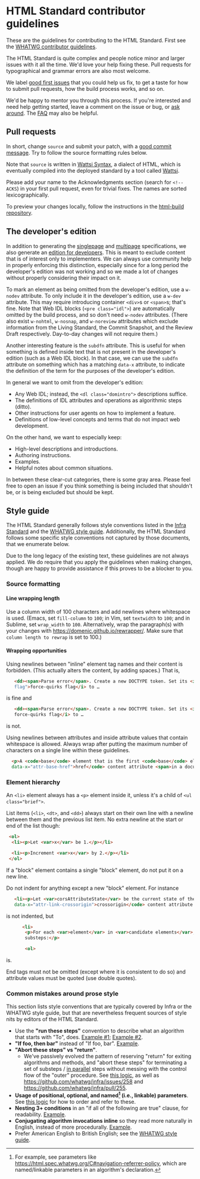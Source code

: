 # HTML Standard contributor guidelines

These are the guidelines for contributing to the HTML Standard. First see the [WHATWG contributor guidelines](https://github.com/whatwg/meta/blob/main/CONTRIBUTING.md).

The HTML Standard is quite complex and people notice minor and larger issues with it all the time. We'd love your help fixing these. Pull requests for typographical and grammar errors are also most welcome.

We label [good first issues](https://github.com/whatwg/html/labels/good%20first%20issue) that you could help us fix, to get a taste for how to submit pull requests, how the build process works, and so on.

We'd be happy to mentor you through this process. If you're interested and need help getting started, leave a comment on the issue or bug, or [ask around](https://whatwg.org/chat). The [FAQ](FAQ.md) may also be helpful.

## Pull requests

In short, change `source` and submit your patch, with a [good commit message](https://github.com/erlang/otp/wiki/Writing-good-commit-messages). Try to follow the source formatting rules below.

Note that `source` is written in [Wattsi Syntax](https://github.com/whatwg/wattsi/blob/main/Syntax.md), a dialect of HTML, which is eventually compiled into the deployed standard by a tool called [Wattsi](https://github.com/whatwg/wattsi).

Please add your name to the Acknowledgments section (search for `<!-- ACKS`) in your first pull request, even for trivial fixes. The names are sorted lexicographically.

To preview your changes locally, follow the instructions in the [html-build repository](https://github.com/whatwg/html-build).

## The developer's edition

In addition to generating the [singlepage](https://html.spec.whatwg.org/) and [multipage](https://html.spec.whatwg.org/multipage/) specifications, we also generate an [edition for developers](https://html.spec.whatwg.org/dev/). This is meant to exclude content that is of interest only to implementers. We can always use community help in properly enforcing this distinction, especially since for a long period the developer's edition was not working and so we made a lot of changes without properly considering their impact on it.

To mark an element as being omitted from the developer's edition, use a `w-nodev` attribute. To only include it in the developer's edition, use a `w-dev` attribute. This may require introducing container `<div>`s or `<span>`s; that's fine. Note that Web IDL blocks (`<pre class="idl">`) are automatically omitted by the build process, and so don't need `w-nodev` attributes. (There also exist `w-nohtml`, `w-nosnap`, and `w-noreview` attributes which exclude information from the Living Standard, the Commit Snapshot, and the Review Draft respectively. Day-to-day changes will not require them.)

Another interesting feature is the `subdfn` attribute. This is useful for when something is defined inside text that is not present in the developer's edition (such as a Web IDL block). In that case, we can use the `subdfn` attribute on something which has a matching `data-x` attribute, to indicate the definition of the term for the purposes of the developer's edition.

In general we want to omit from the developer's edition:

* Any Web IDL; instead, the `<dl class="domintro">` descriptions suffice.
* The definitions of IDL attributes and operations as algorithmic steps (ditto).
* Other instructions for user agents on how to implement a feature.
* Definitions of low-level concepts and terms that do not impact web development.

On the other hand, we want to especially keep:

* High-level descriptions and introductions.
* Authoring instructions.
* Examples.
* Helpful notes about common situations.

In between these clear-cut categories, there is some gray area. Please feel free to open an issue if you think something is being included that shouldn't be, or is being excluded but should be kept.

## Style guide

The HTML Standard generally follows style conventions listed in the [Infra Standard](https://infra.spec.whatwg.org) and the [WHATWG style guide](https://whatwg.org/style-guide). Additionally, the HTML Standard follows some specific style conventions not captured by those documents, that we enumerate below.

Due to the long legacy of the existing text, these guidelines are not always applied. We do require that you apply the guidelines when making changes, though are happy to provide assistance if this proves to be a blocker to you.

### Source formatting


#### Line wrapping length

Use a column width of 100 characters and add newlines where whitespace is used. (Emacs, set `fill-column` to `100`; in Vim, set `textwidth` to `100`; and in Sublime, set `wrap_width` to `100`. Alternatively, wrap the paragraph(s) with your changes with https://domenic.github.io/rewrapper/. Make sure that `column length to rewrap` is set to 100.)

#### Wrapping opportunities

Using newlines between "inline" element tag names and their content is forbidden. (This actually alters the content, by adding spaces.) That is,
```html
   <dd><span>Parse error</span>. Create a new DOCTYPE token. Set its <i data-x="force-quirks
   flag">force-quirks flag</i> to …
```
is fine and
```html
   <dd><span>Parse error</span>. Create a new DOCTYPE token. Set its <i data-x="force-quirks flag">
   force-quirks flag</i> to …
```
is not.

Using newlines between attributes and inside attribute values that contain whitespace is allowed. Always wrap after putting the maximum number of characters on a single line within these guidelines.

```html
  <p>A <code>base</code> element that is the first <code>base</code> element with an <code
  data-x="attr-base-href">href</code> content attribute <span>in a document tree</span> has a
```

### Element hierarchy

An `<li>` element always has a `<p>` element inside it, unless it's a child of `<ul class="brief">`.

List items (`<li>`, `<dt>`, and `<dd>`) always start on their own line with a newline between them
and the previous list item. No extra newline at the start or end of the list though:
```html
 <ol>
  <li><p>Let <var>x</var> be 1.</p></li>

  <li><p>Increment <var>x</var> by 2.</p></li>
 </ol>
```

If a "block" element contains a single "block" element, do not put it on a new line.

Do not indent for anything except a new "block" element. For instance
```html
   <li><p>Let <var>corsAttributeState</var> be the current state of the element's <code
   data-x="attr-link-crossorigin">crossorigin</code> content attribute.</p></li>
```
is not indented, but
```html
      <li>
       <p>For each <var>element</var> in <var>candidate elements</var>, run the following
       substeps:</p>

       <ol>
```
is.

End tags must not be omitted (except where it is consistent to do so) and attribute values must be quoted (use double quotes).

### Common mistakes around prose style

This section lists style conventions that are typically covered by Infra or the WHATWG style guide, but that are nevertheless frequent sources of style nits by editors of the HTML Standard.

 - Use the **"run these steps"** convention to describe what an algorithm that starts with "To", does. [Example #1](https://html.spec.whatwg.org/C#parse-a-url); [Example #2](https://html.spec.whatwg.org/C#create-a-potential-cors-request).
 - **"If foo, then bar"** instead of "If foo, bar".  [Example](https://github.com/whatwg/html/pull/10269#discussion_r1568114777).
 - **"Abort these steps" vs "return"**.
   - We've passively evolved the pattern of reserving "return" for exiting algorithms and methods, and "abort these steps" for terminating a set of substeps / [in parallel](https://html.spec.whatwg.org/C#in-parallel) steps without messing with the control flow of the "outer" procedure. See [this logic](https://github.com/WICG/portals/pull/138#discussion_r292649287), as well as https://github.com/whatwg/infra/issues/258 and https://github.com/whatwg/infra/pull/255.
 - **Usage of positional, optional, and named[^1] (i.e., linkable) parameters**. See [this logic](https://docs.google.com/document/d/1yxnzjRDVmAR5CC9GcAyY448lBD0u0E98eUEMHDhx1Dw/edit?disco=AAAAeXYly54) for how to order and refer to these.
 - **Nesting 3+ conditions** in an "if all of the following are true" clause, for readability. [Example](https://github.com/whatwg/html/pull/9778#discussion_r1540615160).
 - **Conjugating algorithm invocations inline** so they read more naturally in English, instead of more procedurally. [Example](https://github.com/whatwg/html/pull/9778#discussion_r1574075112).
 - Prefer American English to British English; see the [WHATWG style guide](https://whatwg.org/style-guide).

[^1]: For example, see parameters like https://html.spec.whatwg.org/C#navigation-referrer-policy, which are named/linkable parameters in an algorithm's declaration.
